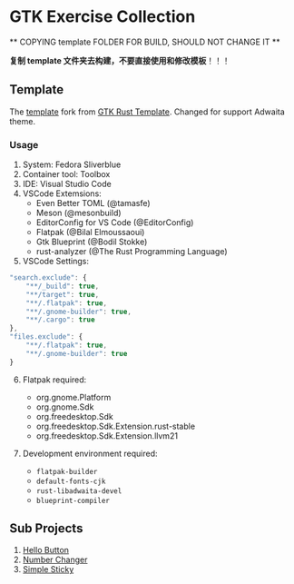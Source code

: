 # GTK Exercise Collection

** COPYING template FOLDER FOR BUILD, SHOULD NOT CHANGE IT **

**复制 template 文件夹去构建，不要直接使用和修改模板**！！！

## Template

The [template](template/) fork from [GTK Rust Template](https://gitlab.gnome.org/World/Rust/gtk-rust-template). Changed for support Adwaita theme.

### Usage

1. System: Fedora Sliverblue
2. Container tool: Toolbox
3. IDE: Visual Studio Code
4. VSCode Extemsions:
    - Even Better TOML (@tamasfe)
    - Meson (@mesonbuild)
    - EditorConfig for VS Code (@EditorConfig)
    - Flatpak (@Bilal Elmoussaoui)
    - Gtk Blueprint (@Bodil Stokke)
    - rust-analyzer (@The Rust Programming Language)
5. VSCode Settings:

```js
"search.exclude": {
    "**/_build": true,
    "**/target": true,
    "**/.flatpak": true,
    "**/.gnome-builder": true,
    "**/.cargo": true
},
"files.exclude": {
    "**/.flatpak": true,
    "**/.gnome-builder": true
}
```

6. Flatpak required:
    - org.gnome.Platform
    - org.gnome.Sdk
    - org.freedesktop.Sdk
    - org.freedesktop.Sdk.Extension.rust-stable
    - org.freedesktop.Sdk.Extension.llvm21

7. Development environment required:
    - `flatpak-builder`
    - `default-fonts-cjk`
    - `rust-libadwaita-devel`
    - `blueprint-compiler`

## Sub Projects

1. [Hello Button](hello_button/)
2. [Number Changer](number_changer/)
3. [Simple Sticky](simple_sticky/)

